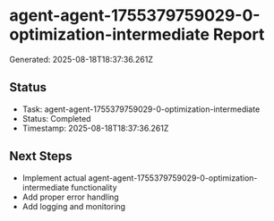 # agent-agent-1755379759029-0-optimization-intermediate Report

Generated: 2025-08-18T18:37:36.261Z

## Status
- Task: agent-agent-1755379759029-0-optimization-intermediate
- Status: Completed
- Timestamp: 2025-08-18T18:37:36.261Z

## Next Steps
- Implement actual agent-agent-1755379759029-0-optimization-intermediate functionality
- Add proper error handling
- Add logging and monitoring
